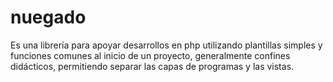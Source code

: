 # nuegado
Es una librería para apoyar desarrollos en php utilizando plantillas simples y funciones comunes al inicio de un proyecto, generalmente confines didácticos, permitiendo separar las capas de programas y las vistas.
